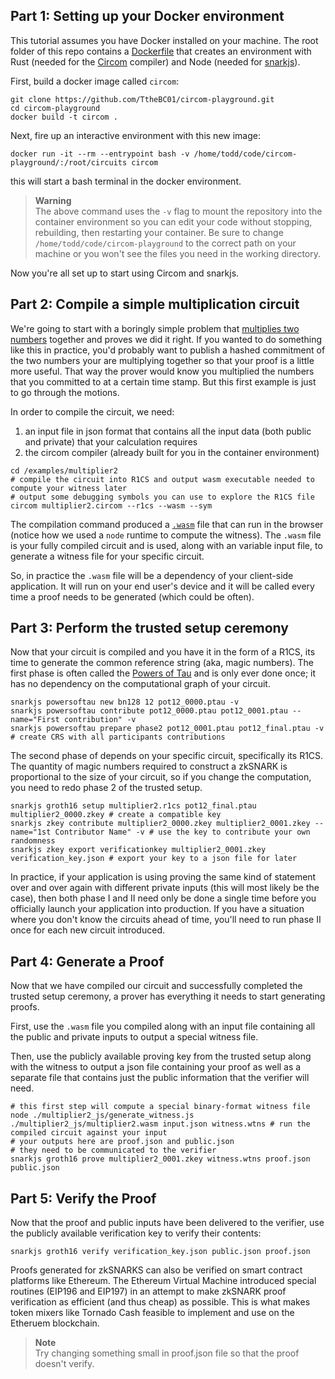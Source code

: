 ## Part 1: Setting up your Docker environment

This tutorial assumes you have Docker installed on your machine. The root folder of this repo contains a [Dockerfile](/Dockerfile)
that creates an environment with Rust (needed for the [Circom](https://github.com/iden3/circom) compiler) and Node (needed for [snarkjs](https://www.npmjs.com/package/snarkjs)). 

First, build a docker image called `circom`:
```
git clone https://github.com/TtheBC01/circom-playground.git
cd circom-playground
docker build -t circom .
```

Next, fire up an interactive environment with this new image:
```
docker run -it --rm --entrypoint bash -v /home/todd/code/circom-playground/:/root/circuits circom
```

this will start a bash terminal in the docker environment. 

> **Warning**<br>
The above command uses the `-v` flag to mount the repository into the container environment so you can edit your code without stopping, rebuilding, then 
restarting your container. Be sure to change `/home/todd/code/circom-playground` to the correct path on your machine or you won't see the files you need 
in the working directory.

Now you're all set up to start using Circom and snarkjs.

## Part 2: Compile a simple multiplication circuit

We're going to start with a boringly simple problem that [multiplies two numbers](/examples/multiplier2/multiplier2.circom) together and proves we did it right. If you wanted to do something like this in practice, you'd probably want to publish a hashed commitment of the two numbers your are multiplying together so that your proof is a little more useful. That way the prover would know you multiplied the numbers that you committed to at a certain time stamp. But this first example is just to go through the motions. 

In order to compile the circuit, we need:
1. an input file in json format that contains all the input data (both public and private) that your calculation requires
2. the circom compiler (already built for you in the container environment)

```
cd /examples/multiplier2
# compile the circuit into R1CS and output wasm executable needed to compute your witness later
# output some debugging symbols you can use to explore the R1CS file
circom multiplier2.circom --r1cs --wasm --sym 
```

The compilation command produced a [`.wasm`](https://webassembly.org/) file that can run in the browser (notice how we used a `node` runtime to 
compute the witness). The `.wasm` file is your fully compiled circuit and is used, along with an variable input file, to generate a witness file for your 
specific circuit.

So, in practice the `.wasm` file will be a dependency of your client-side application. It will run on your end user's device and it will be called
every time a proof needs to be generated (which could be often). 

## Part 3: Perform the trusted setup ceremony

Now that your circuit is compiled and you have it in the form of a R1CS, its time to generate the common reference string (aka, magic numbers). 
The first phase is often called the [Powers of Tau](https://medium.com/coinmonks/announcing-the-perpetual-powers-of-tau-ceremony-to-benefit-all-zk-snark-projects-c3da86af8377) and is only ever done once; it has no dependency on the computational graph of your circuit. 

```
snarkjs powersoftau new bn128 12 pot12_0000.ptau -v
snarkjs powersoftau contribute pot12_0000.ptau pot12_0001.ptau --name="First contribution" -v
snarkjs powersoftau prepare phase2 pot12_0001.ptau pot12_final.ptau -v # create CRS with all participants contributions
```

The second phase of depends on your specific circuit, specifically its R1CS. The quantity of magic numbers required to construct
a zkSNARK is proportional to the size of your circuit, so if you change the computation, you need to redo phase 2 of the trusted setup. 

```
snarkjs groth16 setup multiplier2.r1cs pot12_final.ptau multiplier2_0000.zkey # create a compatible key
snarkjs zkey contribute multiplier2_0000.zkey multiplier2_0001.zkey --name="1st Contributor Name" -v # use the key to contribute your own randomness
snarkjs zkey export verificationkey multiplier2_0001.zkey verification_key.json # export your key to a json file for later
```

In practice, if your application is using proving the same kind of statement over and over again with different private inputs (this will most likely be the case), then both phase I and II need only be done a single time before you officially launch your application into production. If you have a situation
where you don't know the circuits ahead of time, you'll need to run phase II once for each new circuit introduced. 

## Part 4: Generate a Proof

Now that we have compiled our circuit and successfully completed the trusted setup ceremony, a prover has everything it needs to start generating proofs.

First, use the `.wasm` file you compiled along with an input file containing all the public and private inputs to output a special witness file. 

Then, use the publicly available proving key from the trusted setup along with the witness to output a json file containing your proof as well 
as a separate file that contains just the public information that the verifier will need. 

```
# this first step will compute a special binary-format witness file
node ./multiplier2_js/generate_witness.js ./multiplier2_js/multiplier2.wasm input.json witness.wtns # run the compiled circuit against your input
# your outputs here are proof.json and public.json
# they need to be communicated to the verifier 
snarkjs groth16 prove multiplier2_0001.zkey witness.wtns proof.json public.json
```

## Part 5: Verify the Proof

Now that the proof and public inputs have been delivered to the verifier, use the publicly available verification key to verify their contents:

```
snarkjs groth16 verify verification_key.json public.json proof.json
```

Proofs generated for zkSNARKS can also be verified on smart contract platforms like Ethereum. The Ethereum Virtual Machine introduced special routines
(EIP196 and EIP197) in an attempt to make zkSNARK proof verification as efficient (and thus cheap) as possible. This is what makes token mixers like
Tornado Cash feasible to implement and use on the Etheruem blockchain.

> **Note**<br>
Try changing something small in proof.json file so that the proof doesn't verify.